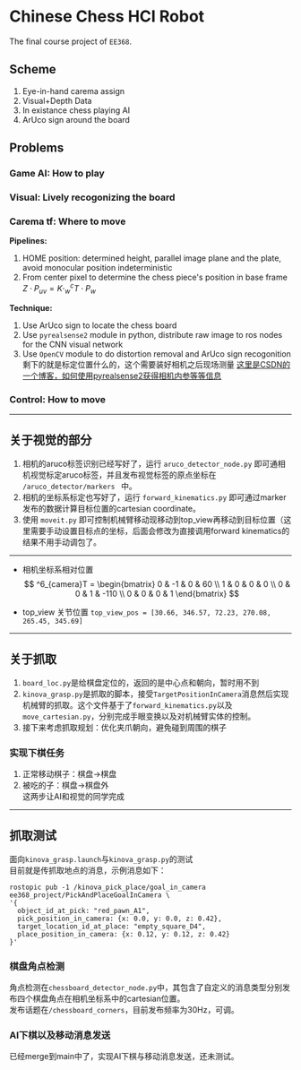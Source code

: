 # Chinese Chess HCI Robot
The final course project of `EE368`.  

## Scheme
1. Eye-in-hand carema assign
2. Visual+Depth Data
3. In existance chess playing AI  
4. ArUco sign around the board  

## Problems
### Game AI: How to play
### Visual: Lively recogonizing the board 
### Carema tf: Where to move  
**Pipelines:**  
1. HOME position: determined height, parallel image plane and the plate, avoid monocular position indeterministic  
2. From center pixel to determine the chess piece's position in base frame $Z\cdot P_{uv}=K\cdot _w^cT\cdot P_w$  

**Technique:**  
1. Use ArUco sign to locate the chess board  
2. Use `pyrealsense2` module in python, distribute raw image to ros nodes for the CNN visual network
3. Use `OpenCV` module to do distortion removal and ArUco sign recogonition  
剩下的就是标定位置什么的，这个需要装好相机之后现场测量
[这里是CSDN的一个博客，如何使用pyrealsense2获得相机内参等等信息](https://blog.csdn.net/Dontla/article/details/102644909)

### Control: How to move

---
## 关于视觉的部分
1. 相机的aruco标签识别已经写好了，运行 `aruco_detector_node.py` 即可通相机视觉标定aruco标签，并且发布视觉标签的原点坐标在 `/aruco_detector/markers ` 中。
2.  相机的坐标系标定也写好了，运行 `forward_kinematics.py` 即可通过marker发布的数据计算目标位置的cartesian coordinate。
3.  使用 `moveit.py` 即可控制机械臂移动现移动到top_view再移动到目标位置（这里需要手动设置目标点的坐标，后面会修改为直接调用forward kinematics的结果不用手动调包了。
---
- 相机坐标系相对位置  
$$
^6_{camera}T = \begin{bmatrix}
   0 & -1 & 0 & 60 \\
  1 & 0 & 0 & 0 \\
  0 & 0 & 1 & -110 \\
  0 & 0 & 0 & 1
  \end{bmatrix}
$$

- top_view 关节位置
`top_view_pos = [30.66, 346.57, 72.23, 270.08, 265.45, 345.69]`


---
## 关于抓取
1. `board_loc.py`是给棋盘定位的，返回的是中心点和朝向，暂时用不到  
2. `kinova_grasp.py`是抓取的脚本，接受`TargetPositionInCamera`消息然后实现机械臂的抓取。这个文件基于了`forward_kinematics.py`以及`move_cartesian.py`，分别完成手眼变换以及对机械臂实体的控制。  
3. 接下来考虑抓取规划：优化夹爪朝向，避免碰到周围的棋子  
### 实现下棋任务
1. 正常移动棋子：棋盘->棋盘  
2. 被吃的子：棋盘->棋盘外  
这两步让AI和视觉的同学完成  

---
## 抓取测试
面向`kinova_grasp.launch`与`kinova_grasp.py`的测试  
目前就是传抓取地点的消息，示例消息如下：  
```shell
rostopic pub -1 /kinova_pick_place/goal_in_camera ee368_project/PickAndPlaceGoalInCamera \
'{
  object_id_at_pick: "red_pawn_A1",
  pick_position_in_camera: {x: 0.0, y: 0.0, z: 0.42},
  target_location_id_at_place: "empty_square_D4",
  place_position_in_camera: {x: 0.12, y: 0.12, z: 0.42}
}'
```

### 棋盘角点检测
角点检测在`chessboard_detector_node.py`中，其包含了自定义的消息类型分别发布四个棋盘角点在相机坐标系中的cartesian位置。  
发布话题在`/chessboard_corners`，目前发布频率为30Hz，可调。  

### AI下棋以及移动消息发送
已经merge到main中了，实现AI下棋与移动消息发送，还未测试。  
